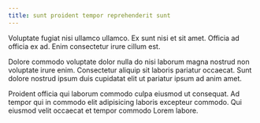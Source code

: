 ```yaml
---
title: sunt proident tempor reprehenderit sunt
---
```


Voluptate fugiat nisi ullamco ullamco. Ex sunt nisi et sit amet. Officia ad officia ex ad. Enim consectetur irure cillum est.

Dolore commodo voluptate dolor nulla do nisi laborum magna nostrud non voluptate irure enim. Consectetur aliquip sit laboris pariatur occaecat. Sunt dolore nostrud ipsum duis cupidatat elit ut pariatur ipsum ad anim amet.

Proident officia qui laborum commodo culpa eiusmod ut consequat. Ad tempor qui in commodo elit adipisicing laboris excepteur commodo. Qui eiusmod velit occaecat et tempor commodo Lorem labore.